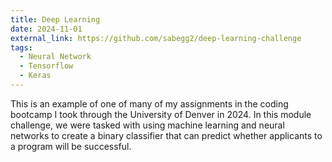 ```yaml
---
title: Deep Learning
date: 2024-11-01
external_link: https://github.com/sabegg2/deep-learning-challenge
tags:
  - Neural Network
  - Tensorflow
  - Keras
---
```


This is an example of one of many of my assignments in the coding bootcamp I took through the University of Denver in 2024. In this module challenge, we were tasked with using machine learning and neural networks to create a binary classifier that can predict whether applicants to a program will be successful.

<!--more-->
